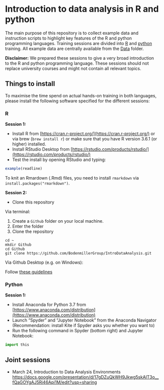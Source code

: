 # Introduction to data analysis in R and python

The main purpose of this repository is to collect example data and instruction scripts to highlight key features of the R and python programming languages.
Training sessions are divided into [R](../master/R) and [python](../master/python) training.
All example data are centrally available from the [Data](../master/Data) folder.

**Disclaimer:** We prepared these sessions to give a very broad introduction to the R and python programming language.
These sessions should not replace university courses and might not contain all relevant topics.

## Things to install

To maximise the time spend on actual hands-on training in both languages, please install the following software specified for the different sessions:

### R

**Session 1:**

* Install R from [https://cran.r-project.org/](https://cran.r-project.org/) or via brew (`brew install r`) or make sure that you have R version 3.6.1 (or higher) installed.
* Install RStudio Desktop from [https://rstudio.com/products/rstudio/](https://rstudio.com/products/rstudio/)
* Test the install by opening RStudio and typing:

```r
example(readline)
```

To knit an Rmardown (.Rmd) files, you need to install `rmarkdown` via `install.packages("rmarkdown")`.

**Session 2:**

* Clone this repository

Via terminal:

1. Create a `Github` folder on your local machine.
2. Enter the folder
3. Clone the repository

```shell
cd ~
mkdir Github
cd Github
git clone https://github.com/BodenmillerGroup/IntroDataAnalysis.git
```

Via Github Desktop (e.g. on Windows):

Follow [these guidelines](https://help.github.com/en/desktop/contributing-to-projects/cloning-a-repository-from-github-to-github-desktop)

### Python

**Session 1:**

* Install Anaconda for Python 3.7 from [https://www.anaconda.com/distribution](https://www.anaconda.com/distribution)
* Launch “Spyder” and “Jupyter Notebook” from the Anaconda Navigator (Recommendation: install Kite if Spyder asks you whether you want to)
* Run the following command in Spyder (bottom right) and Jupyter Notebook:

```python
import this
```

## Joint sessions

* March 24, Introduction to Data Analysis Environments  
  https://docs.google.com/presentation/d/17gDZuQkWH9Jkwg5skAIT3o__fQaGOYgAJ5Ri46Api1M/edit?usp=sharing
